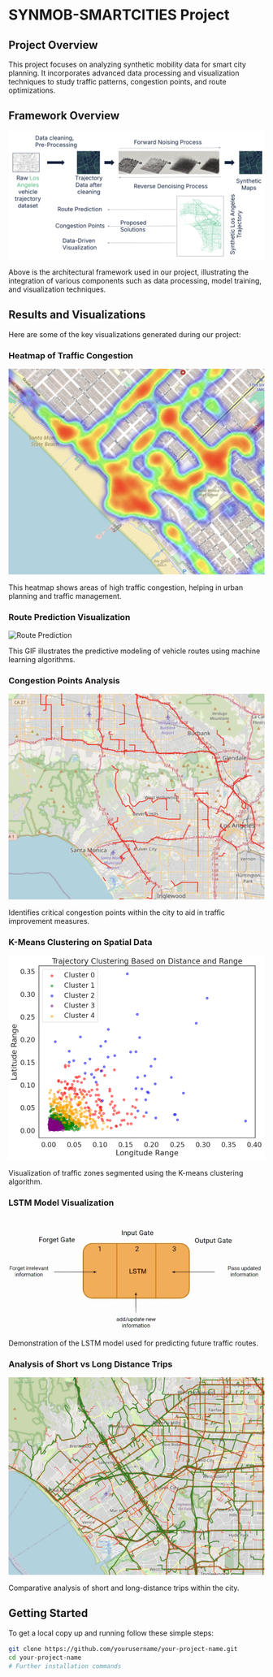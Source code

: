 # SYNMOB-SMARTCITIES Project

## Project Overview

This project focuses on analyzing synthetic mobility data for smart city planning. It incorporates advanced data processing and visualization techniques to study traffic patterns, congestion points, and route optimizations.

## Framework Overview

![Framework Overview](Results/framework1.png)

Above is the architectural framework used in our project, illustrating the integration of various components such as data processing, model training, and visualization techniques.

## Results and Visualizations

Here are some of the key visualizations generated during our project:

### Heatmap of Traffic Congestion

![Heatmap of Traffic](Results/heatmap.png)

This heatmap shows areas of high traffic congestion, helping in urban planning and traffic management.

### Route Prediction Visualization

![Route Prediction](Results/route_prediction.gif)

This GIF illustrates the predictive modeling of vehicle routes using machine learning algorithms.

### Congestion Points Analysis

![Congestion Analysis](Results/congesion.png)

Identifies critical congestion points within the city to aid in traffic improvement measures.

### K-Means Clustering on Spatial Data

![K-Means Clustering](Results/k-means.png)

Visualization of traffic zones segmented using the K-means clustering algorithm.

### LSTM Model Visualization

![LSTM Model](Results/lstm.webp)

Demonstration of the LSTM model used for predicting future traffic routes.

### Analysis of Short vs Long Distance Trips

![Short vs Long Trips](Results/short_long.png)

Comparative analysis of short and long-distance trips within the city.

## Getting Started

To get a local copy up and running follow these simple steps:

```bash
git clone https://github.com/yourusername/your-project-name.git
cd your-project-name
# Further installation commands
